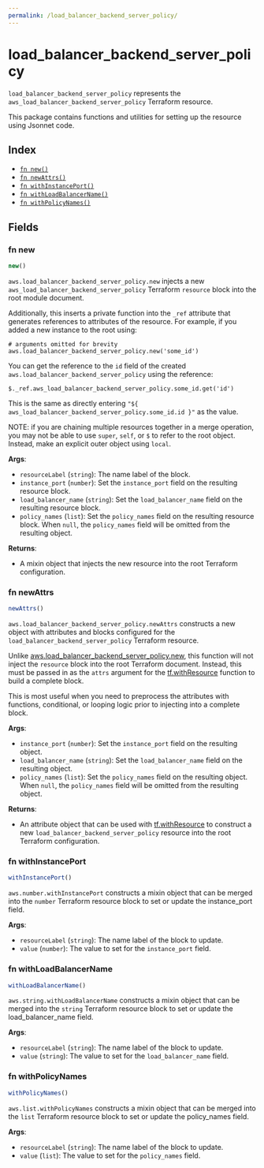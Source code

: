 ```yaml
---
permalink: /load_balancer_backend_server_policy/
---
```


# load_balancer_backend_server_policy

`load_balancer_backend_server_policy` represents the `aws_load_balancer_backend_server_policy` Terraform resource.



This package contains functions and utilities for setting up the resource using Jsonnet code.


## Index

* [`fn new()`](#fn-new)
* [`fn newAttrs()`](#fn-newattrs)
* [`fn withInstancePort()`](#fn-withinstanceport)
* [`fn withLoadBalancerName()`](#fn-withloadbalancername)
* [`fn withPolicyNames()`](#fn-withpolicynames)

## Fields

### fn new

```ts
new()
```


`aws.load_balancer_backend_server_policy.new` injects a new `aws_load_balancer_backend_server_policy` Terraform `resource`
block into the root module document.

Additionally, this inserts a private function into the `_ref` attribute that generates references to attributes of the
resource. For example, if you added a new instance to the root using:

    # arguments omitted for brevity
    aws.load_balancer_backend_server_policy.new('some_id')

You can get the reference to the `id` field of the created `aws.load_balancer_backend_server_policy` using the reference:

    $._ref.aws_load_balancer_backend_server_policy.some_id.get('id')

This is the same as directly entering `"${ aws_load_balancer_backend_server_policy.some_id.id }"` as the value.

NOTE: if you are chaining multiple resources together in a merge operation, you may not be able to use `super`, `self`,
or `$` to refer to the root object. Instead, make an explicit outer object using `local`.

**Args**:
  - `resourceLabel` (`string`): The name label of the block.
  - `instance_port` (`number`): Set the `instance_port` field on the resulting resource block.
  - `load_balancer_name` (`string`): Set the `load_balancer_name` field on the resulting resource block.
  - `policy_names` (`list`): Set the `policy_names` field on the resulting resource block. When `null`, the `policy_names` field will be omitted from the resulting object.

**Returns**:
- A mixin object that injects the new resource into the root Terraform configuration.


### fn newAttrs

```ts
newAttrs()
```


`aws.load_balancer_backend_server_policy.newAttrs` constructs a new object with attributes and blocks configured for the `load_balancer_backend_server_policy`
Terraform resource.

Unlike [aws.load_balancer_backend_server_policy.new](#fn-new), this function will not inject the `resource`
block into the root Terraform document. Instead, this must be passed in as the `attrs` argument for the
[tf.withResource](https://github.com/tf-libsonnet/core/tree/main/docs#fn-withresource) function to build a complete block.

This is most useful when you need to preprocess the attributes with functions, conditional, or looping logic prior to
injecting into a complete block.

**Args**:
  - `instance_port` (`number`): Set the `instance_port` field on the resulting object.
  - `load_balancer_name` (`string`): Set the `load_balancer_name` field on the resulting object.
  - `policy_names` (`list`): Set the `policy_names` field on the resulting object. When `null`, the `policy_names` field will be omitted from the resulting object.

**Returns**:
  - An attribute object that can be used with [tf.withResource](https://github.com/tf-libsonnet/core/tree/main/docs#fn-withresource) to construct a new `load_balancer_backend_server_policy` resource into the root Terraform configuration.


### fn withInstancePort

```ts
withInstancePort()
```

`aws.number.withInstancePort` constructs a mixin object that can be merged into the `number`
Terraform resource block to set or update the instance_port field.



**Args**:
  - `resourceLabel` (`string`): The name label of the block to update.
  - `value` (`number`): The value to set for the `instance_port` field.


### fn withLoadBalancerName

```ts
withLoadBalancerName()
```

`aws.string.withLoadBalancerName` constructs a mixin object that can be merged into the `string`
Terraform resource block to set or update the load_balancer_name field.



**Args**:
  - `resourceLabel` (`string`): The name label of the block to update.
  - `value` (`string`): The value to set for the `load_balancer_name` field.


### fn withPolicyNames

```ts
withPolicyNames()
```

`aws.list.withPolicyNames` constructs a mixin object that can be merged into the `list`
Terraform resource block to set or update the policy_names field.



**Args**:
  - `resourceLabel` (`string`): The name label of the block to update.
  - `value` (`list`): The value to set for the `policy_names` field.
